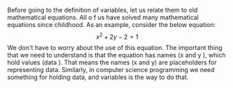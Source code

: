 Before going to the definition of variables, let us relate them to old mathematical equations. All o f us have solved many mathematical equations since childhood. As an example, consider the below equation: $$ x^2 + 2y - 2 = 1 $$
We don't have to worry about  the use of this equation. The important thing that we need to understand is that the equation has names (x and y ), which hold values (data ). That means the names (x and y) are placeholders for representing data. Similarly, in computer science programming we need something for holding data, and variables is the way to do that.
